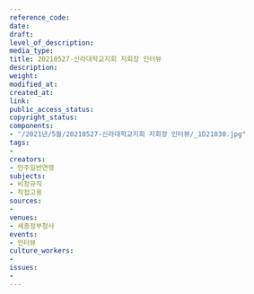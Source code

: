 ```yaml
---
reference_code: 
date: 
draft: 
level_of_description: 
media_type: 
title: 20210527-신라대학교지회 지회장 인터뷰
description: 
weight: 
modified_at: 
created_at: 
link: 
public_access_status: 
copyright_status: 
components:
- "/2021년/5월/20210527-신라대학교지회 지회장 인터뷰/_1D21030.jpg"
tags:
- 
creators:
- 민주일반연맹
subjects:
- 비정규직
- 직접고용
sources:
- 
venues:
- 세종정부청사
events:
- 인터뷰
culture_workers:
- 
issues:
- 
---
```

